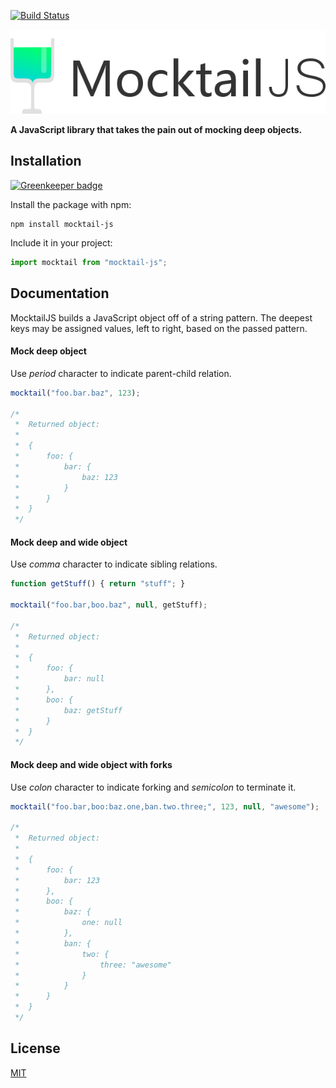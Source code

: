 [![Build Status](https://travis-ci.org/jakubbarczyk/mocktail-js.svg?branch=master)](https://travis-ci.org/jakubbarczyk/mocktail-js)

<img width="597" src="/mocktail-js.png">

**A JavaScript library that takes the pain out of mocking deep objects.**

## Installation

[![Greenkeeper badge](https://badges.greenkeeper.io/jakubbarczyk/mocktail-js.svg)](https://greenkeeper.io/)

Install the package with npm:

```shell
npm install mocktail-js
```

Include it in your project:

```javascript
import mocktail from "mocktail-js";
```

## Documentation

MocktailJS builds a JavaScript object off of a string pattern. The deepest keys may be assigned values, left to right, based on the passed pattern.


#### Mock deep object
Use _period_ character to indicate parent-child relation.

```javascript
mocktail("foo.bar.baz", 123);
 
/*
 *  Returned object:
 *  
 *  {
 *      foo: {
 *          bar: {
 *              baz: 123
 *          }
 *      }
 *  }
 */
```

#### Mock deep and wide object
Use _comma_ character to indicate sibling relations.

```javascript
function getStuff() { return "stuff"; }
 
mocktail("foo.bar,boo.baz", null, getStuff);
 
/*
 *  Returned object:
 *  
 *  {
 *      foo: {
 *          bar: null
 *      },
 *      boo: {
 *          baz: getStuff
 *      }
 *  }
 */
```

#### Mock deep and wide object with forks
Use _colon_ character to indicate forking and _semicolon_ to terminate it.

```javascript
mocktail("foo.bar,boo:baz.one,ban.two.three;", 123, null, "awesome");
 
/*
 *  Returned object:
 *  
 *  {
 *      foo: {
 *          bar: 123
 *      },
 *      boo: {
 *          baz: {
 *              one: null
 *          },
 *          ban: {
 *              two: {
 *                  three: "awesome"
 *              }
 *          }
 *      }
 *  }
 */
```

## License

[MIT](http://ilee.mit-license.org)

